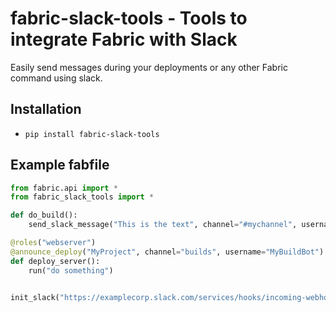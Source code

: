 # fabric-slack-tools - Tools to integrate Fabric with Slack

Easily send messages during your deployments or any other Fabric command using slack.

## Installation
* `pip install fabric-slack-tools`

## Example fabfile
```python
from fabric.api import *
from fabric_slack_tools import *

def do_build():
    send_slack_message("This is the text", channel="#mychannel", username="TheBot")

@roles("webserver")
@announce_deploy("MyProject", channel="builds", username="MyBuildBot")
def deploy_server():
    run("do something")


init_slack("https://examplecorp.slack.com/services/hooks/incoming-webhook?token=xxxxxxxxxxx")
```
